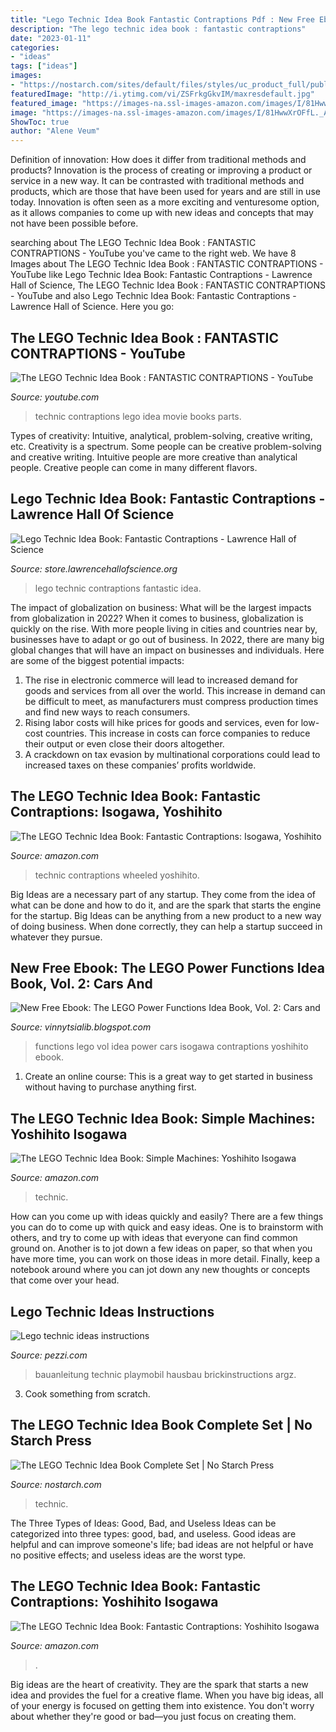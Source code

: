 ```yaml
---
title: "Lego Technic Idea Book Fantastic Contraptions Pdf : New Free Ebook: The Lego Power Functions Idea Book, Vol. 2: Cars And"
description: "The lego technic idea book : fantastic contraptions"
date: "2023-01-11"
categories:
- "ideas"
tags: ["ideas"]
images:
- "https://nostarch.com/sites/default/files/styles/uc_product_full/public/technic_fan.png?itok=_zvegsIj"
featuredImage: "http://i.ytimg.com/vi/ZSFrkgGkvIM/maxresdefault.jpg"
featured_image: "https://images-na.ssl-images-amazon.com/images/I/81HwwXrOFfL._AC_UL160_SR160,160_.jpg"
image: "https://images-na.ssl-images-amazon.com/images/I/81HwwXrOFfL._AC_UL160_SR160,160_.jpg"
ShowToc: true
author: "Alene Veum"
---
```



Definition of innovation: How does it differ from traditional methods and products?
Innovation is the process of creating or improving a product or service in a new way. It can be contrasted with traditional methods and products, which are those that have been used for years and are still in use today. Innovation is often seen as a more exciting and venturesome option, as it allows companies to come up with new ideas and concepts that may not have been possible before.

	

		
searching about The LEGO Technic Idea Book : FANTASTIC CONTRAPTIONS - YouTube you've came to the right web. We have 8 Images about The LEGO Technic Idea Book : FANTASTIC CONTRAPTIONS - YouTube like Lego Technic Idea Book: Fantastic Contraptions - Lawrence Hall of Science, The LEGO Technic Idea Book : FANTASTIC CONTRAPTIONS - YouTube and also Lego Technic Idea Book: Fantastic Contraptions - Lawrence Hall of Science. Here you go:
		
    
## The LEGO Technic Idea Book : FANTASTIC CONTRAPTIONS - YouTube

<img loading=lazy src="http://i.ytimg.com/vi/ZSFrkgGkvIM/maxresdefault.jpg" onerror="this.onerror=null;this.src='https://tse4.mm.bing.net/th?id=OIP.huBkILF0_Ib3xLbh-NVxqAHaEK&amp;pid=15.1';" alt="The LEGO Technic Idea Book : FANTASTIC CONTRAPTIONS - YouTube">

_Source: youtube.com_

>technic contraptions lego idea movie books parts. 

	

Types of creativity: Intuitive, analytical, problem-solving, creative writing, etc.
Creativity is a spectrum. Some people can be creative problem-solving and creative writing. Intuitive people are more creative than analytical people. Creative people can come in many different flavors.

    
## Lego Technic Idea Book: Fantastic Contraptions - Lawrence Hall Of Science

<img loading=lazy src="https://store.lawrencehallofscience.org/media/ecom/prodlg/Lego_Fantastic_Contraptions.jpg" onerror="this.onerror=null;this.src='https://tse2.mm.bing.net/th?id=OIP.gIcICUcZbuvdgdXm-oApkAAAAA&amp;pid=15.1';" alt="Lego Technic Idea Book: Fantastic Contraptions - Lawrence Hall of Science">

_Source: store.lawrencehallofscience.org_

>lego technic contraptions fantastic idea. 

	

The impact of globalization on business: What will be the largest impacts from globalization in 2022?
When it comes to business, globalization is quickly on the rise. With more people living in cities and countries near by, businesses have to adapt or go out of business. In 2022, there are many big global changes that will have an impact on businesses and individuals. Here are some of the biggest potential impacts: 
1) The rise in electronic commerce will lead to increased demand for goods and services from all over the world. This increase in demand can be difficult to meet, as manufacturers must compress production times and find new ways to reach consumers. 
2) Rising labor costs will hike prices for goods and services, even for low-cost countries. This increase in costs can force companies to reduce their output or even close their doors altogether. 
3) A crackdown on tax evasion by multinational corporations could lead to increased taxes on these companies’ profits worldwide.

    
## The LEGO Technic Idea Book: Fantastic Contraptions: Isogawa, Yoshihito

<img loading=lazy src="https://images-na.ssl-images-amazon.com/images/I/81HwwXrOFfL._AC_UL160_SR160,160_.jpg" onerror="this.onerror=null;this.src='https://tse4.mm.bing.net/th?id=OIP.YEfDC2_9cBS8tLF36cr9hwAAAA&amp;pid=15.1';" alt="The LEGO Technic Idea Book: Fantastic Contraptions: Isogawa, Yoshihito">

_Source: amazon.com_

>technic contraptions wheeled yoshihito. 

	

Big Ideas are a necessary part of any startup. They come from the idea of what can be done and how to do it, and are the spark that starts the engine for the startup. Big Ideas can be anything from a new product to a new way of doing business. When done correctly, they can help a startup succeed in whatever they pursue.

    
## New Free Ebook: The LEGO Power Functions Idea Book, Vol. 2: Cars And

<img loading=lazy src="http://ecx.images-amazon.com/images/I/51fGRP3TBbL.jpg" onerror="this.onerror=null;this.src='https://tse1.mm.bing.net/th?id=OIP.bNDyr-J_deDnZ5Xg0OPMaQAAAA&amp;pid=15.1';" alt="New Free Ebook: The LEGO Power Functions Idea Book, Vol. 2: Cars and">

_Source: vinnytsialib.blogspot.com_

>functions lego vol idea power cars isogawa contraptions yoshihito ebook. 

	

1. Create an online course: This is a great way to get started in business without having to purchase anything first.

    
## The LEGO Technic Idea Book: Simple Machines: Yoshihito Isogawa

<img loading=lazy src="https://images-na.ssl-images-amazon.com/images/I/81HwwXrOFfL._AC_UL115_.jpg" onerror="this.onerror=null;this.src='https://tse3.mm.bing.net/th?id=OIP.mi_ArEeKtniRrRYFdVv1JQAAAA&amp;pid=15.1';" alt="The LEGO Technic Idea Book: Simple Machines: Yoshihito Isogawa">

_Source: amazon.com_

>technic. 

	

How can you come up with ideas quickly and easily?
There are a few things you can do to come up with quick and easy ideas. One is to brainstorm with others, and try to come up with ideas that everyone can find common ground on. Another is to jot down a few ideas on paper, so that when you have more time, you can work on those ideas in more detail. Finally, keep a notebook around where you can jot down any new thoughts or concepts that come over your head.

    
## Lego Technic Ideas Instructions

<img loading=lazy src="https://pezzi.com/pictures/7bf78ea6e38e54dfbed2e91053b178b4.jpg" onerror="this.onerror=null;this.src='https://tse2.mm.bing.net/th?id=OIP.vZAOTy8T7_8KgchEtSmHLAHaKs&amp;pid=15.1';" alt="Lego technic ideas instructions">

_Source: pezzi.com_

>bauanleitung technic playmobil hausbau brickinstructions argz. 

	

3. Cook something from scratch.

    
## The LEGO Technic Idea Book Complete Set | No Starch Press

<img loading=lazy src="https://nostarch.com/sites/default/files/styles/uc_product_full/public/technic_fan.png?itok=_zvegsIj" onerror="this.onerror=null;this.src='https://tse1.mm.bing.net/th?id=OIP.9FSjSboGx7PvFWJSNyEv3wAAAA&amp;pid=15.1';" alt="The LEGO Technic Idea Book Complete Set | No Starch Press">

_Source: nostarch.com_

>technic. 

	

The Three Types of Ideas: Good, Bad, and Useless
Ideas can be categorized into three types: good, bad, and useless. Good ideas are helpful and can improve someone's life; bad ideas are not helpful or have no positive effects; and useless ideas are the worst type.

    
## The LEGO Technic Idea Book: Fantastic Contraptions: Yoshihito Isogawa

<img loading=lazy src="https://images-na.ssl-images-amazon.com/images/I/71GPrcTMEbL._CR0,49,401,401_UX64.jpg" onerror="this.onerror=null;this.src='https://tse3.mm.bing.net/th?id=OIP.mR3pM_6t8ltf-rWLAALq9AAAAA&amp;pid=15.1';" alt="The LEGO Technic Idea Book: Fantastic Contraptions: Yoshihito Isogawa">

_Source: amazon.com_

>. 

	

Big ideas are the heart of creativity. They are the spark that starts a new idea and provides the fuel for a creative flame. When you have big ideas, all of your energy is focused on getting them into existence. You don't worry about whether they're good or bad—you just focus on creating them.

